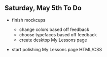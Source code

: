 Saturday, May 5th To Do
-------------------------

- finish mockcups
    + change colors based off feedback
    + choose typefaces based off feedback
    + create desktop My Lessons page

- start polishing My Lessons page HTML/CSS
